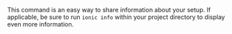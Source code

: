 This command is an easy way to share information about your setup. If applicable, be sure to run `ionic info` within your project directory to display even more information.
